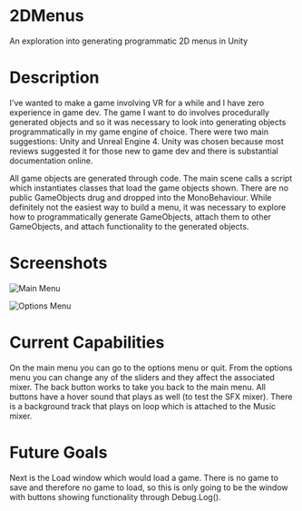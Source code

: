 # 2DMenus
An exploration into generating programmatic 2D menus in Unity

# Description
I've wanted to make a game involving VR for a while and I have zero experience in game dev. The game I want to do involves
procedurally generated objects and so it was necessary to look into generating objects programmatically in my game engine of choice. 
There were two main suggestions: Unity and Unreal Engine 4. Unity was chosen because most reviews suggested it for those new to game dev
and there is substantial documentation online.

All game objects are generated through code. The main scene calls a script which instantiates classes that load the game objects shown. 
There are no public GameObjects drug and dropped into the MonoBehaviour. While definitely not the easiest way to build a menu, it was 
necessary to explore how to programmatically generate GameObjects, attach them to other GameObjects, and attach functionality to the 
generated objects.

# Screenshots
![Main Menu](screenshots/MainMenu.png "Main Menu")

![Options Menu](screenshots/OptionsMenu.png "Options Menu")

# Current Capabilities
On the main menu you can go to the options menu or quit. From the options menu you can change any of the sliders and they affect the 
associated mixer. The back button works to take you back to the main menu. All buttons have a hover sound that plays as well (to test 
the SFX mixer). There is a background track that plays on loop which is attached to the Music mixer.

# Future Goals
Next is the Load window which would load a game. There is no game to save and therefore no game to load, so this is only going to be the 
window with buttons showing functionality through Debug.Log().
